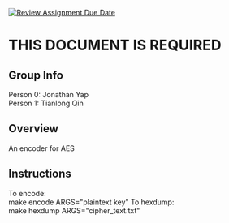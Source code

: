 [![Review Assignment Due Date](https://classroom.github.com/assets/deadline-readme-button-24ddc0f5d75046c5622901739e7c5dd533143b0c8e959d652212380cedb1ea36.svg)](https://classroom.github.com/a/ecp4su41)
# THIS DOCUMENT IS REQUIRED

## Group Info

Person 0: Jonathan Yap\
Person 1: Tianlong Qin

## Overview

An encoder for AES

## Instructions

To encode:\
make encode ARGS="plaintext key"
To hexdump:\
make hexdump ARGS="cipher_text.txt"
